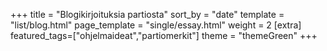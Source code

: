 +++
title = "Blogikirjoituksia partiosta"
sort_by = "date"
template = "list/blog.html"
page_template = "single/essay.html"
weight = 2
[extra]
featured_tags=["ohjelmaideat","partiomerkit"]
theme = "themeGreen"
+++

